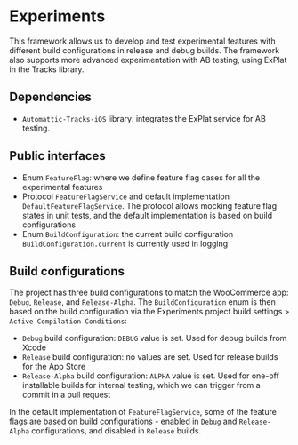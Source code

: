 # Experiments

This framework allows us to develop and test experimental features with different build configurations in release and debug builds. The framework also supports more advanced experimentation with AB testing, using ExPlat in the Tracks library.

## Dependencies

- `Automattic-Tracks-iOS` library: integrates the ExPlat service for AB testing.

## Public interfaces

- Enum `FeatureFlag`: where we define feature flag cases for all the experimental features
- Protocol `FeatureFlagService` and default implementation `DefaultFeatureFlagService`. The protocol allows mocking feature flag states in unit tests, and the default implementation is based on build configurations
- Enum `BuildConfiguration`: the current build configuration `BuildConfiguration.current` is currently used in logging

## Build configurations

The project has three build configurations to match the WooCommerce app: `Debug`, `Release`, and `Release-Alpha`. The `BuildConfiguration` enum is then based on the build configuration via the Experiments project build settings > `Active Compilation Conditions`:

- `Debug` build configuration: `DEBUG` value is set. Used for debug builds from Xcode
- `Release` build configuration: no values are set. Used for release builds for the App Store
- `Release-Alpha` build configuration: `ALPHA` value is set. Used for one-off installable builds for internal testing, which we can trigger from a commit in a pull request

In the default implementation of `FeatureFlagService`, some of the feature flags are based on build configurations - enabled in `Debug` and `Release-Alpha` configurations, and disabled in `Release` builds.
